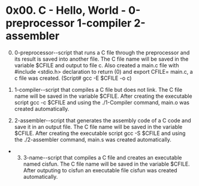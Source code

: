 # 0x00. C - Hello, World - 0-preprocessor 1-compiler 2-assembler

0. 0-preprocessor--script that runs a C file through the preprocessor and its result is saved into another file. 
The C file name will be saved in the variable $CFILE and output to file c. 
Also created a main.c file with #include <stdio.h> declaration to return (0) and export CFILE= main.c,  a c file was created.  (Script#  gcc -E $CFILE -o c) 
 
1. 1-compiler--script that compiles a C file but does not link. The C file name will be saved in the variable $CFILE. 
After creating the executable script gcc -c $CFILE and using the ./1-Compiler command, main.o was created automatically.

2. 2-assembler--script that generates the assembly code of a C code and save it in an output file. The C file name will be saved in the variable $CFILE.
After creating the executable script gcc -S $CFILE and using the ./2-assembler command, main.s was created automatically.

* 3. 3-name--script that compiles a C file and creates an executable named cisfun. The C file name will be saved in the variable $CFILE. After outputing to cisfun an executable file cisfun was created automatically. 
